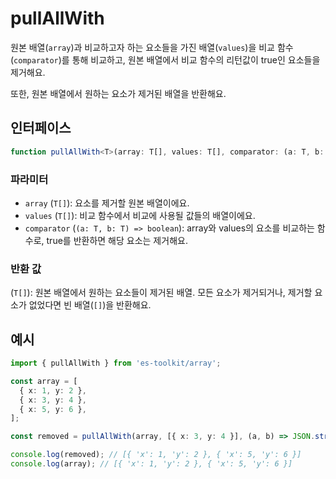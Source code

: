 # pullAllWith

원본 배열(`array`)과 비교하고자 하는 요소들을 가진 배열(`values`)을 비교 함수(`comparator`)를 통해 비교하고, 원본 배열에서 비교 함수의 리턴값이 true인 요소들을 제거해요.

또한, 원본 배열에서 원하는 요소가 제거된 배열을 반환해요.

## 인터페이스

```typescript
function pullAllWith<T>(array: T[], values: T[], comparator: (a: T, b: T) => boolean): T[];
```

### 파라미터

- `array` (`T[]`): 요소를 제거할 원본 배열이에요.
- `values` (`T[]`): 비교 함수에서 비교에 사용될 값들의 배열이에요.
- `comparator` (`(a: T, b: T) => boolean`): array와 values의 요소를 비교하는 함수로, true를 반환하면 해당 요소는 제거해요.

### 반환 값

(`T[]`): 원본 배열에서 원하는 요소들이 제거된 배열. 모든 요소가 제거되거나, 제거할 요소가 없었다면 빈 배열(`[]`)을 반환해요.

## 예시

```typescript
import { pullAllWith } from 'es-toolkit/array';

const array = [
  { x: 1, y: 2 },
  { x: 3, y: 4 },
  { x: 5, y: 6 },
];

const removed = pullAllWith(array, [{ x: 3, y: 4 }], (a, b) => JSON.stringify(a) === JSON.stringify(b));

console.log(removed); // [{ 'x': 1, 'y': 2 }, { 'x': 5, 'y': 6 }]
console.log(array); // [{ 'x': 1, 'y': 2 }, { 'x': 5, 'y': 6 }]
```
